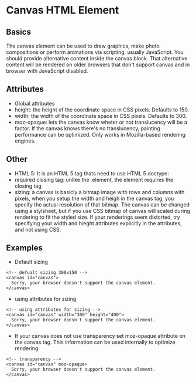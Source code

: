 # Canvas HTML Element

## Basics

The canvas element can be used to draw graphics, make photo compositions or perform animations via scripting, usually JavaScript. You should provide alternative content inside the canvas block. That alternative content will be rendered on older browsers that don't support canvas and in browser with JavaScript disabled.

## Attributes

- Global attributes
- height: the height of the coordinate space in CSS pixels. Defaults to 150.
- width: the width of the coordinate space in CSS pixels. Defaults to 300.
- moz-opaque: lets the canvas know wheter or not translucency will be a factor. If the canvas knows there's no translucency, painting performance can be optimized. Only works in Mozilla-based rendering engines.

## Other

- HTML 5: It is an HTML 5 tag thats need to use HTML 5 doctype: <!DOCTYPE html>
- required closing tag: unlike the <img> element, the <canvas> element requires the closing tag </canvas>
- sizing: a canvas is basicly a bitmap image with rows and columns with pixels, when you setup the width and heigh in the canvas tag, you specify the actual resolution of that bitmap. The canvas can be changed using a stylsheet, but if you use CSS bitmap of canvas will scaled during rendering to fit the styled size. If your renderings seem distorted, try specifying your width and hieght attributes explicitly in the <canvas> attributes, and not using CSS.

## Examples

- Default sizing

```
<!-- defualt sizing 300x150 -->
<canvas id="canvas">
  Sorry, your browser doesn't support the canvas element.
</canvas>
```

- using attributes for sizing

```
<!-- using attributes for sizing -->
<canvas id="canvas" width="300" height="400">
  Sorry, your browser doesn't support the canvas element.
</canvas>
```

- If your canvas does not use transparency set moz-opaque attribute on the canvas tag. This information can be used internally to optimize rendering.

```
<!-- transparency -->
<canvas id="canvas" moz-opaque>
  Sorry, your browser doesn't support the canvas element.
</canvas>
```
